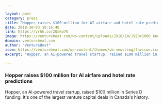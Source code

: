```yaml
---

layout: post
category: press
title: "Hopper raises $100 million for AI airfare and hotel rate predictions"
date: 2018-10-03 10:16:40
link: https://vrhk.co/2QoKo7K
image: https://venturebeat.com/wp-content/uploads/2018/10/1920x1080_Android_Home_Flights.png?fit=1920%2C1080&strip=all
domain: venturebeat.com
author: "VentureBeat"
icon: https://venturebeat.com/wp-content/themes/vb-news/img/favicon.ico
excerpt: "Hopper, an AI-powered travel startup, raised $100 million in Series D funding. It's one of the largest venture capital deals in Canada's history."

---
```


### Hopper raises $100 million for AI airfare and hotel rate predictions

Hopper, an AI-powered travel startup, raised $100 million in Series D funding. It's one of the largest venture capital deals in Canada's history.